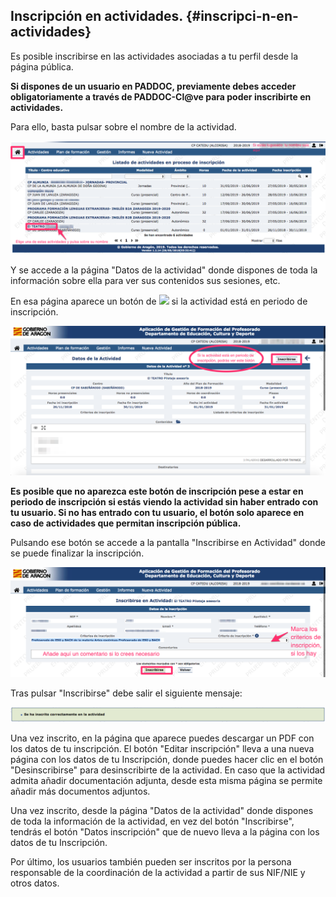 ## Inscripción en actividades. {#inscripci-n-en-actividades}

Es posible inscribirse en las actividades asociadas a tu perfil desde la página pública.

**Si dispones de un usuario en PADDOC, previamente debes acceder obligatoriamente a través de PADDOC-Cl@ve para poder inscribirte en actividades.**

Para ello, basta pulsar sobre el nombre de la actividad.

![](https://raw.githubusercontent.com/catedu/manualdoceo/master/assets/inscripcion1.png)

Y se accede a la página "Datos de la actividad" donde dispones de toda la información sobre ella para ver sus contenidos sus sesiones, etc.

En esa página aparece un botón de ![](https://raw.githubusercontent.com/catedu/manualdoceo/master/assets/Selección_788.png) si la actividad está en periodo de inscripción.

![](https://raw.githubusercontent.com/catedu/manualdoceo/master/assets/inscripcion2.png)

**Es posible que no aparezca este botón de inscripción pese a estar en periodo de inscripción si estás viendo la actividad sin haber entrado con tu usuario. Si no has entrado con tu usuario, el botón solo aparece en caso de actividades que permitan inscripción pública.**

Pulsando ese botón se accede a la pantalla "Inscribirse en Actividad" donde se puede finalizar la inscripción.

![](https://raw.githubusercontent.com/catedu/manualdoceo/master/assets/inscripcion3.png)

Tras pulsar "Inscribirse" debe salir el siguiente mensaje:

![](https://raw.githubusercontent.com/catedu/manualdoceo/master/assets/inscripcion4.png)

Una vez inscrito, en la página que aparece puedes descargar un PDF con los datos de tu inscripción. El botón "Editar inscripción" lleva a una nueva página con los datos de tu Inscripción, donde puedes hacer clic en el botón "Desinscribirse" para desinscribirte de la actividad. En caso que la actividad admita añadir documentación adjunta, desde esta misma página se permite añadir más documentos adjuntos.

Una vez inscrito, desde la página "Datos de la actividad" donde dispones de toda la información de la actividad, en vez del botón "Inscribirse", tendrás el botón "Datos inscripción" que de nuevo lleva a la página con los datos de tu Inscripción.

Por último, los usuarios también pueden ser inscritos por la persona responsable de la coordinación de la actividad a partir de sus NIF/NIE y otros datos.

